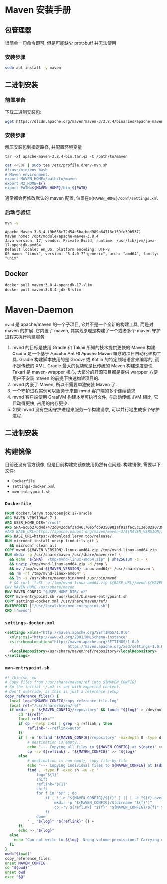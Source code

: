 
<a name="X248G"></a>
# Maven 安装手册
<a name="sIIXd"></a>
## 包管理器

很简单一句命令即可, 但是可能缺少 protobuff 并无法使用
<a name="uaNNi"></a>
### 安装步骤

```bash
sudo apt install -y maven
```
<a name="yfFwF"></a>
## 二进制安装
<a name="HdVOW"></a>
### 前置准备

下载二进制安装包:

```bash
wget https://dlcdn.apache.org/maven/maven-3/3.8.4/binaries/apache-maven-3.8.4-bin.tar.gz
```
<a name="kIrrm"></a>
### 安装步骤

解压安装包到指定路径, 并配置环境变量

```
tar -xf apache-maven-3.8.4-bin.tar.gz -C /path/to/maven
```
```bash
cat <<EOF | sudo tee /etc/profile.d/env-mvn.sh
#!/usr/bin/env bash
# Maven environment.
export MAVEN_HOME=/path/to/maven
export M2_HOME=${}
export PATH=${MAVEN_HOME}/bin;${PATH}
```

通常都会再修改默认的 maven 配置, 位置在`${MAVEN_HOME}/conf/settings.xml`
<a name="Ae05Y"></a>
### 启动与验证

```bash
mvn -v
```

```
Apache Maven 3.8.4 (9b656c72d54e5bacbed989b64718c159fe39b537)
Maven home: /opt/module/apache-maven-3.8.4
Java version: 17, vendor: Private Build, runtime: /usr/lib/jvm/java-17-openjdk-amd64
Default locale: en_US, platform encoding: UTF-8
OS name: "linux", version: "5.4.0-77-generic", arch: "amd64", family: "unix"
```
<a name="M5WkK"></a>
## Docker

```bash
docker pull maven:3.8.4-openjdk-17-slim
docker pull maven:3.8.4-jdk-8-slim
```
<a name="KIvi1"></a>
# Maven-Daemon

`mvnd` 是 apache/maven 的一个子项目, 它并不是一个全新的构建工具, 而是对 maven 的扩展. 它内置了 maven, 其实现原理是构建了一个或者多个 maven 守护进程来执行构建服务.

1. mvnd 的目标是使用 Gradle 和 Takari 所知的技术提供更快的 Maven 构建. Gradle 是一个基于 Apache Ant 和 Apache Maven 概念的项目自动化建构工具. Gradle 构建脚本使用的是 Groovy 或 Kotlin 的特定领域语言来编写的, 而不是传统的 XML. Gradle 最大的优势就是比传统的 Maven 构建速度更快. Takari 是 maven-wrapper 核心, 大部分的开源项目都是提供 warpper 方便用户不安装 maven 的前提下快速构建项目的. 
1. mvnd 内嵌了 Maven, 所以不需要单独安装 Maven 了. 
1. 一个守护进程实例可以服务于来自 mvnd 客户端的多个连续请求. 
1. mvnd 客户端使用 GraalVM 构建本地可执行文件, 与启动传统 JVM 相比, 它启动得更快, 占用的内存更少. 
1. 如果 mvnd 没有空闲守护进程来服务一个构建请求, 可以并行地生成多个守护进程.

<a name="le1XO"></a>
## 二进制安装
<a name="OwkQt"></a>
## 构建镜像
目前还没有官方镜像, 但是目前构建完镜像使用仍然有点问题. 构建镜像, 需要以下文件:

- `Dockerfile`
- `settings-docker.xml`
- `mvn-entrypoint.sh`
<a name="e4xs2"></a>
### `Dockerfile`
```dockerfile
FROM docker.leryn.top/openjdk:17-oracle
ARG MAVEN_VERSION=0.7.1
ARG USER_HOME_DIR="/root"
ARG SHA=ac0b276d4d7472d042ddaf3ad46170e5fcb9350981af91af6c5c13e602a07393
#ARG BASE_URL=https://apache.osuosl.org/maven/maven-3/${MAVEN_VERSION}/binaries
ARG BASE_URL=https://download.leryn.top/release/
RUN microdnf install unzip findutils git \
  && microdnf clean all
COPY mvnd-${MAVEN_VERSION}-linux-amd64.zip /tmp/mvnd-linux-amd64.zip
RUN mkdir -p /usr/share/maven /usr/share/maven/ref \
  && echo "${SHA}  /tmp/mvnd-linux-amd64.zip" | sha256sum -c - \
  && unzip /tmp/mvnd-linux-amd64.zip -d /tmp \
  && mv /tmp/mvnd-${MAVEN_VERSION}-linux-amd64/* /usr/share/maven \
  && rm -rf /tmp/mvnd-linux-amd64* \
  && ln -s /usr/share/maven/bin/mvnd /usr/bin/mvnd
  # && curl -fsSL -o /tmp/mvnd-linux-amd64.zip ${BASE_URL}/mvnd-${MAVEN_VERSION}-linux-amd64.zip \
ENV MAVEN_HOME /usr/share/maven
ENV MAVEN_CONFIG "$USER_HOME_DIR/.m2"
COPY mvn-entrypoint.sh /usr/local/bin/mvn-entrypoint.sh
COPY settings-docker.xml /usr/share/maven/ref/
ENTRYPOINT ["/usr/local/bin/mvn-entrypoint.sh"]
CMD ["mvnd"]
```
<a name="SV7KN"></a>
### `settings-docker.xml`
```xml
<settings xmlns="http://maven.apache.org/SETTINGS/1.0.0"
  xmlns:xsi="http://www.w3.org/2001/XMLSchema-instance"
  xsi:schemaLocation="http://maven.apache.org/SETTINGS/1.0.0
                            https://maven.apache.org/xsd/settings-1.0.0.xsd">
  <localRepository>/usr/share/maven/ref/repository</localRepository>
</settings>
```
<a name="buKG3"></a>
### `mvn-entrypoint.sh`
```bash
#! /bin/sh -eu
# Copy files from /usr/share/maven/ref into ${MAVEN_CONFIG}
# So the initial ~/.m2 is set with expected content.
# Don't override, as this is just a reference setup
copy_reference_files() {
  local log="$MAVEN_CONFIG/copy_reference_file.log"
  local ref="/usr/share/maven/ref"
  if mkdir -p "${MAVEN_CONFIG}/repository" && touch "${log}" > /dev/null 2>&1 ; then
      cd "${ref}"
      local reflink=""
      if cp --help 2>&1 | grep -q reflink ; then
          reflink="--reflink=auto"
      fi
      if [ -n "$(find "${MAVEN_CONFIG}/repository" -maxdepth 0 -type d -empty 2>/dev/null)" ] ; then
          # destination is empty...
          echo "--- Copying all files to ${MAVEN_CONFIG} at $(date)" >> "${log}"
          cp -rv ${reflink} . "${MAVEN_CONFIG}" >> "${log}"
      else
          # destination is non-empty, copy file-by-file
          echo "--- Copying individual files to ${MAVEN_CONFIG} at $(date)" >> "${log}"
          find . -type f -exec sh -eu -c '
              log="${1}"
              shift
              reflink="${1}"
              shift
              for f in "$@" ; do
                  if [ ! -e "${MAVEN_CONFIG}/${f}" ] || [ -e "${f}.override" ] ; then
                      mkdir -p "${MAVEN_CONFIG}/$(dirname "${f}")"
                      cp -rv ${reflink} "${f}" "${MAVEN_CONFIG}/${f}" >> "${log}"
                  fi
              done
          ' _ "${log}" "${reflink}" {} +
      fi
      echo >> "${log}"
  else
    echo "Can not write to ${log}. Wrong volume permissions? Carrying on ..."
  fi
}
owd="$(pwd)"
copy_reference_files
unset MAVEN_CONFIG
cd "${owd}"
unset owd
exec "$@"
```
